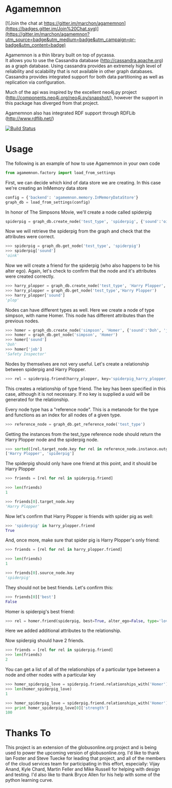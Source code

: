 Agamemnon
==============

[![Join the chat at https://gitter.im/marchon/agamemnon](https://badges.gitter.im/Join%20Chat.svg)](https://gitter.im/marchon/agamemnon?utm_source=badge&utm_medium=badge&utm_campaign=pr-badge&utm_content=badge)

Agamemnon is a thin library built on top of pycassa.  
It allows you to use the Cassandra database (<http://cassandra.apache.org>) as a graph database. 
Using cassandra provides an extremely high level of reliability and scalability that is not available in other
graph databases.  Cassandra provides integrated support for both data partitioning as well as replication via configuration.

Much of the api was inspired by the excellent neo4j.py project (<http://components.neo4j.org/neo4j.py/snapshot/>),
however the support in this package has diverged from that project.

Agamemnon also has integrated RDF support through RDFLib (http://www.rdflib.net/)

[![Build Status](https://secure.travis-ci.org/globusonline/agamemnon.png)](http://travis-ci.org/globusonline/agamemnon)

Usage
==========================

The following is an example of how to use Agamemnon in your own code

```python
from agamemnon.factory import load_from_settings
```
First, we can decide which kind of data store we are creating.  In this case we're creating an InMemory data store

```python
config = {'backend': 'agamemnon.memory.InMemoryDataStore'}
graph_db = load_from_settings(config)
```
In honor of The Simpsons Movie, we'll create a node called spiderpig
```python
spiderpig = graph_db.create_node('test_type', 'spiderpig', {'sound':'oink'})
```
Now we will retrieve the spiderpig from the graph and check that the attributes were correct.
```python
>>> spiderpig = graph_db.get_node('test_type', 'spiderpig')
>>> spiderpig['sound']
'oink'
```

Now we will create a friend for the spiderpig (who also happens to be his alter ego).  Again, let's check to
confirm that the node and it's attributes were created correctly.
```python
>>> harry_plopper = graph_db.create_node('test_type', 'Harry Plopper', {'sound':'plop'})
>>> harry_plopper = graph_db.get_node('test_type','Harry Plopper')
>>> harry_plopper['sound']
'plop'
```

Nodes can have different types as well.  Here we create a node of type simpson, with name Homer.  This node has
different attributes than the previous nodes.

```python
>>> homer = graph_db.create_node('simpson', 'Homer', {'sound':'Doh', 'job':'Safety Inspector'})
>>> homer = graph_db.get_node('simpson', 'Homer')
>>> homer['sound']
'Doh'
>>> homer['job']
'Safety Inspector'
```
Nodes by themselves are not very useful.  Let's create a relationship between spiderpig and Harry Plopper.
```python
>>> rel = spiderpig.friend(harry_plopper, key='spiderpig_harry_plopper_alliance', alter_ego=True, best=False)
```
This creates a relationship of type friend.  The key has been specified in this case, although it is not necessary.
If no key is supplied a uuid will be generated for the relationship.

Every node type has a "reference node".  This is a metanode for the type and functions as an index for all nodes of a
given type.
```python
>>> reference_node = graph_db.get_reference_node('test_type')
```
Getting the instances from the test_type reference node should return the Harry Plopper node and the spiderpig node.
```python
>>> sorted([rel.target_node.key for rel in reference_node.instance.outgoing])
['Harry Plopper', 'spiderpig']
```
The spiderpig should only have one friend at this point, and it should be Harry Plopper
```python
>>> friends = [rel for rel in spiderpig.friend]

>>> len(friends)
1

>>> friends[0].target_node.key
'Harry Plopper'
```
Now let's confirm that Harry Plopper is friends with spider pig as well:
```python
>>> 'spiderpig' in harry_plopper.friend
True
```
And, once more, make sure that spider pig is Harry Plopper's only friend:
```python
>>> friends = [rel for rel in harry_plopper.friend]

>>> len(friends)
1

>>> friends[0].source_node.key
'spiderpig'
```
They should not be best friends.  Let's confirm this:
```python
>>> friends[0]['best']
False
```
Homer is spiderpig's best friend:
```python
>>> rel = homer.friend(spiderpig, best=True, alter_ego=False, type='love', strength=100)
```
Here we added additional attributes to the relationship.

Now spiderpig should have 2 friends.
```python
>>> friends = [rel for rel in spiderpig.friend]
>>> len(friends)
2
```
You can get a list of all of the relationships of a particular type between a node and other nodes with a particular key
```python
>>> homer_spiderpig_love = spiderpig.friend.relationships_with('Homer')
>>> len(homer_spiderpig_love)
1

>>> homer_spiderpig_love = spiderpig.friend.relationships_with('Homer')
>>> print homer_spiderpig_love[0]['strength']
100
```


Thanks To
=============
This project is an extension of the globusonline.org project and is being used to power the upcoming version of globusonline.org.  I'd like to thank Ian Foster and Steve Tuecke for leading that project, and all of the members of the cloud services team for participating in this effort, especially: Vijay Anand, Kyle Chard, Martin Feller and Mike Russell for helping with design and testing.  I'd also like to thank Bryce Allen for his help with some of the python learning curve.
